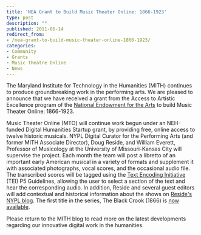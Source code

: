 ```yaml
---
title: 'NEA Grant to Build Music Theater Online: 1866-1923'
type: post
description: ""
published: 2011-06-14
redirect_from: 
- /nea-grant-to-build-music-theater-online-1866-1923/
categories:
- Community
- Grants
- Music Theatre Online
- News
---
```

The Maryland Institute for Technology in the Humanities (MITH) continues to produce groundbreaking work in the performing arts. We are pleased to announce that we have received a grant from the Access to Artistic Excellence program of the [National Endowment for the Arts](http://www.nea.gov) to build Music Theater Online: 1866-1923.

Music Theater Online (MTO) will continue work begun under an NEH-funded Digital Humanities Startup grant, by providing free, online access to twelve historic musicals. NYPL Digital Curator for the Performing Arts (and former MITH Associate Director), Doug Reside, and William Everett, Professor of Musicology at the University of Missouri-Kansas City will supervise the project. Each month the team will post a libretto of an important early American musical in a variety of formats and supplement it with associated photographs, vocal scores, and the occasional audio file. The transcribed scores will be tagged using the [Text Encoding Initiative](http://www.tei-c.org/Guidelines/P5/) (TEI) P5 Guidelines, allowing the user to select a section of the text and hear the corresponding audio. In addition, Reside and several guest editors will add contextual and historical information about the shows on [Reside's NYPL blog](http://www.nypl.org/blog/2011/05/18/announcing-musical-month). The first title in the series, The Black Crook (1866) is [now available](http://www.nypl.org/blog/2011/06/02/musical-month-black-crook).

Please return to the MITH blog to read more on the latest developments regarding our innovative digital work in the humanities.
